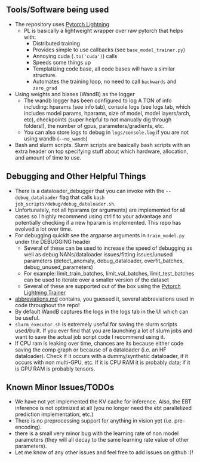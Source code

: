 ## Tools/Software being used

- The repository uses [Pytorch Lightning](https://lightning.ai/docs/pytorch/stable/common/trainer.html)
  - PL is basically a lightweight wrapper over raw pytorch that helps with:
    - Distributed training
    - Provides simple to use callbacks (see `base_model_trainer.py`)
    - Annoying cuda (`.to('cuda')`) calls
    - Speeds some things up
    - Templatizing code base, all code bases will have a similar structure. 
    - Automates the training loop, no need to call `backwards` and `zero_grad`
- Using weights and biases (WandB) as the logger
  - The wandb logger has been configured to log A TON of info including: hparams (see info tab), console logs (see logs tab, which includes model params, hparams, size of model, model layers/arch, etc), checkpoints (super helpful to not manually dig through folders!), the number of gpus, parameters/gradients, etc.
  - You can also store logs to debug in `logs/console.log` if you are not using wandb (`--no_wandb`)
- Bash and slurm scripts. Slurm scripts are basically bash scripts with an extra header on top specifying stuff about which hardware, allocation, and amount of time to use. 


## Debugging and Other Helpful Things

- There is a dataloader_debugger that you can invoke with the `--debug_dataloader` flag that calls `bash job_scripts/debug/debug_dataloader.sh`.
- Unfortunately, not all hparams (or arguments) are implemented for all cases so I highly recommend using ctrl f to your advantage and potentially checking if a new hparam is implemented. This repo has evolved a lot over time.
- For debugging quicklt see the argparse arguments in `train_model.py` under the DEBUGGING header
  - Several of these can be used to increase the speed of debugging as well as debug NANs/dataloader issues/fitting issues/unused parameters (detect_anomaly, debug_dataloader, overfit_batches, debug_unused_parameters)
  - For example: limit_train_batches, limit_val_batches, limit_test_batches can be used to iterate over a smaller version of the dataset
  - Several of these are supported out of the box using the [Pytorch Lightning Trainer](https://lightning.ai/docs/pytorch/stable/common/trainer.html)
- [abbreviations.md](./abbreviations.md) contains, you guessed it, several abbreviations used in code throughout the repo!
- By default WandB captures the logs in the logs tab in the UI which can be useful.
- `slurm_executor.sh` is extremely useful for saving the slurm scripts used/built. If you ever find that you are launching a lot of slurm jobs and want to save the actual job script code I recommend using it.
- If CPU ram is leaking over time, chances are its because either code saving the comp graph or because of a dataloader (i.e. an HF dataloader). Check if it occurs with a dummy/synthetic dataloader, if it occurs with non multi-GPU, etc. If it is CPU RAM it is probably data; if it is GPU RAM is probably tensors.

## Known Minor Issues/TODOs

- We have not yet implemented the KV cache for inference. Also, the EBT inference is not optimized at all (you no longer need the ebt parallelized prediction implementation, etc.)
- There is no preprocessing support for anything in vision yet (i.e. pre-encoding).
- there is a small very minor bug with the learning rate of non model parameters (they will all decay to the same learning rate value of other parameters).
- Let me know of any other issues and feel free to add issues on github :)!